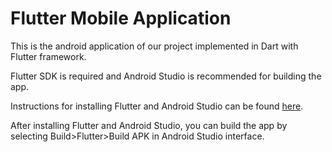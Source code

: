 # Flutter Mobile Application

This is the android application of our project implemented in Dart with Flutter framework.

Flutter SDK is required and Android Studio is recommended for building the app.

Instructions for installing Flutter and Android Studio can be found [here](https://docs.flutter.dev/get-started/install).

After installing Flutter and Android Studio, you can build the app by selecting Build>Flutter>Build APK in Android Studio interface.
